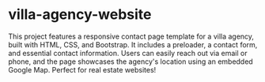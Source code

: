 # villa-agency-website
This project features a responsive contact page template for a villa agency, built with HTML, CSS, and Bootstrap. It includes a preloader, a contact form, and essential contact information. Users can easily reach out via email or phone, and the page showcases the agency's location using an embedded Google Map. Perfect for real estate websites!
